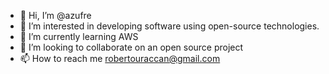 - 👋 Hi, I’m @azufre
- 👀 I’m interested in developing software using open-source technologies.
- 🌱 I’m currently learning AWS
- 💞️ I’m looking to collaborate on an open source project
- 📫 How to reach me robertouraccan@gmail.com

<!---
azufre/azufre is a ✨ special ✨ repository because its `README.md` (this file) appears on your GitHub profile.
You can click the Preview link to take a look at your changes.
--->
